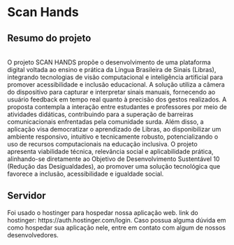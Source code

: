 <h1>Scan Hands</h1>
<h2>Resumo do projeto</h2>
<br>
O projeto SCAN HANDS propõe o desenvolvimento de uma plataforma digital voltada ao ensino e prática da Língua Brasileira de Sinais (Libras), integrando tecnologias de visão computacional e inteligência artificial para promover acessibilidade e inclusão educacional. A solução utiliza a câmera do dispositivo para capturar e interpretar sinais manuais, fornecendo ao usuário feedback em tempo real quanto à precisão dos gestos realizados. A proposta contempla a interação entre estudantes e professores por meio de atividades didáticas, contribuindo para a superação de barreiras comunicacionais enfrentadas pela comunidade surda. Além disso, a aplicação visa democratizar o aprendizado de Libras, ao disponibilizar um ambiente responsivo, intuitivo e tecnicamente robusto, potencializando o uso de recursos computacionais na educação inclusiva. O projeto apresenta viabilidade técnica, relevância social e aplicabilidade prática, alinhando-se diretamente ao Objetivo de Desenvolvimento Sustentável 10 (Redução das Desigualdades), ao promover uma solução tecnológica que favorece a inclusão, acessibilidade e igualdade social.
<br>
<h2>Servidor</h2>
Foi usado o hostinger para hospedar nossa aplicação web.
link do hostinger: https://auth.hostinger.com/login.
Caso possua alguma dúvida em como hospedar sua aplicação nele, entre em contato com algum de nossos desenvolvedores.


